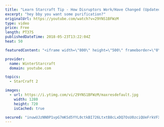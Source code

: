```yaml
---
title: "Learn Starcraft Tip - How Disruptors Work/Have Changed (Updated Patch 4.0 2018)"
excerpt: "hey bby you want some purification?"
originalUrl: https://youtube.com/watch?v=29YNS1BFWzM
type: video
price: Free
length: PT37S
publishedDateTime: 2018-05-23T13:22:04Z
heat: 50

featuredContent: "<iframe width=\"800\" height=\"500\" frameborder=\"0\" src=\"https://www.youtube.com/embed/29YNS1BFWzM\" allow=\"accelerometer; autoplay; encrypted-media; gyroscope; picture-in-picture\" allowfullscreen></iframe>"

provider:
  name: WinterStarcraft
  domain: youtube.com

topics:
  - StarCraft 2

images:
  - url: https://i.ytimg.com/vi/29YNS1BFWzM/maxresdefault.jpg
    width: 1280
    height: 720
    isCached: true

secured: "inuwUJzNN0P1vpG7mKSd5YYL0ctkBI726LtxtB8cLxDQ7OsU0zciQUeFrkVFXxJ0YQ80D9vPwSkbGrr85rY6OhrUEWzgXaxTWAc7x9ozA1dKKKcWtQ79gsk2CuJWdLN75xetnk967ke8cWCGewi8OcSjEKTK3HlE0mebQdZ7gboRdOxvi+zWA5ymkNJckx6/dTBYBI4b9yIuVktlYn4rtSY8Dx6Xzsi6ABOEAhple5dKftgvEfkBdHUH0H0C07YYfYePc3YlGnww8h/k7v/VAruY0zjlWvWOyDVcqeD0eZ0r/VjwcLBoOGmXM18Es6ovgXJMb+shasCv2z6yyIJ5eGnMP+feDseJjXDUvTECCh9J8Zg9gqucqUrWJMFS6ieGJxKTTYh+atE8VMYHzF4Jv54o9ksPD2eYnxhs613PAQI=;j33Pq/95+PesPGaqO8IO5A=="
---
```


